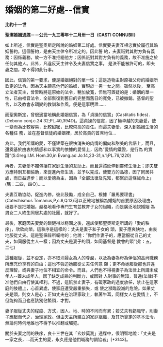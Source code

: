 # 婚姻的第二好處--信實


**比約十一世**

**聖潔婚姻通牒－－公元一九三零年十二月卅一日（CASTI CONNUBII）**





如上所述，信實是聖奧斯定所說的婚姻第二好處。信實要夫妻互相忠實於履行其婚姻誓約。這個誓約，是由天主律令所准定的。因此誓
約，夫妻祇對其對方負有義務：因係義務，故一方不准拒絕他方；因係祇對其對方負有的義務，故不准施之於任何其他人。此外，凡違反天主律令及夫妻信實之事，
是決不能被許可的，即夫妻之間，亦不得如此行事。

因此，信實的第一要求，便是婚姻絕對的單一性；這是造物主對原祖父母的婚姻所欽定的法令。因為天主願意他們的婚姻，實現於一男一女之間。雖然以後，
至高立法者天主，曾暫時將這原始的法令，稍加放寬，但無可置疑的是：婚姻的單一性，已由福音法令，全部恢復到舊日的完整而舊日的寬免，已被撤銷。基督的聖
言，以及教會永琱變的教訓和作風，便是這事明證……

而聖奧斯定，曾很適當地稱此婚姻信實，為「貞操的信實」(Castitatis fides)．(Debono 
conj.c.24 
32;PL.40,394D)。這貞操的信實，因了極卓越的夫妻愛，使一變而為比較容易，比較甜密，比較崇高的責任。而這夫妻愛，深入到婚姻生活的各種任
務，並在基督信徒的婚姻裡，居於高貴的首席地位…

為此，我們所講的愛，不僅建築在很快消失的肉情的偏向和甜美的言語上，而且，還奠基於由衷的情感和以事實的依據的愛情上，因為”愛情的鐵證，是行為
的實踐”(S.Greg.I.M. Hom.30,in Evang.ad Jo.14,23-31,n.1;PL.76,1220)

再者，夫妻愛不獨包括在家庭生活的互助上，而且還該延伸到靈修生活上；即夫雙方應特別互相協助，來促進內修生活，並予以完成，使雙方的品德，因了同居共處，而日益進步；而以愛德為主，因為「全部法律及先知，都繫於這條誡命上」(瑪：二四，四Ｏ)……

夫妻互助協助，促進內修，彼此鼓勵，成全自己。根據「羅馬要理書」(Catechismus 
Tomanus,P,c.8,Q.13)可以正確地被稱為婚姻的首要原因及理由，祇要不是把婚姻，嚴格地看作專門生育並教育子女的組織，而是廣泛地視婚姻
為男女二人終生同居共處的社團，就好了。

最後，家庭因夫妻愛的鎖鏈得以穩固之後，還該使那聖奧斯定所講的「愛的秩序」，欣欣向榮。這秩序是這樣的：丈夫是妻子和子女的
頭，妻子應爽快地，由衷地服從丈夫。這是聖保祿所囑咐的；他說：”你們作妻子的，應當服從自己的丈夫，如同服從主人一樣；因為丈夫是妻子的頭，如同基督是
教會的頭”(弗：五，二七)

這種服從，並不否定，亦不取消婦女為人的尊嚴，以及為妻為母為伴侶的高尚職務所應充份享有的自由；這也不強迫她服從丈夫任何意
願；更不命她服從那也許違反理智，或與妻子地位不相宜的命令。而且，人們也不得視妻子為法律上所謂未成年人--蓋未成年人，因了缺乏成熟的判斷力，或因對
人對事的無知，普通(法律)不准他們自由行使其權利。不過，這祇禁止妻子，有礙家政的過度放任，禁止在這家庭的肢體上，心首異處，使家庭遭受嚴重損失，或
使之瀕臨毀滅的危險。如果丈夫是頭，則女人是心；正如丈夫在治理家政上，執著牛耳，同樣女人在愛情上，不但能夠而且也應該獨佔鰲頭，才對。

妻子服從丈夫的程度、方式，因人、地、時的不同而有異；若丈夫有虧職守，則妻子應起而代之，治理家政。但由天主所建立的家庭組織，及其所奠定的基本法令，無論何時何地誰也不得予以推翻或觸犯。

關於夫妻之間的秩序，良十三世在其「玄妙莫測」通牒中，很明智地說：「丈夫是一家之長，…而天主的愛，永久應是他們職務的調協者」[*3143]。

